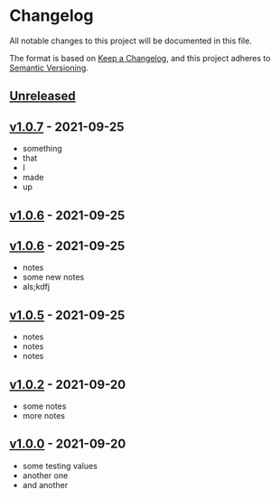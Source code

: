 # Changelog

All notable changes to this project will be documented in this file.

The format is based on [Keep a Changelog](https://keepachangelog.com/en/1.0.0/),
and this project adheres to [Semantic Versioning](https://semver.org/spec/v2.0.0.html).

## [Unreleased]

## [v1.0.7] - 2021-09-25

-   something
-   that
-   I
-   made
-   up

## [v1.0.6] - 2021-09-25

## [v1.0.6] - 2021-09-25

-   notes
-   some new notes
-   als;kdfj

## [v1.0.5] - 2021-09-25

-   notes
-   notes
-   notes

## [v1.0.2] - 2021-09-20

-   some notes
-   more notes

## [v1.0.0] - 2021-09-20

-   some testing values
-   another one
-   and another

[Unreleased]: https://github.com/BenDev9/deployment-testing/compare/v1.0.7...HEAD

[v1.0.7]: https://github.com/BenDev9/deployment-testing/compare/v1.0.6...v1.0.7

[v1.0.6]: https://github.com/BenDev9/deployment-testing/compare/v1.0.6...v1.0.6

[v1.0.6]: https://github.com/BenDev9/deployment-testing/compare/v1.0.5...v1.0.6

[v1.0.5]: https://github.com/BenDev9/deployment-testing/compare/v1.0.2...v1.0.5

[v1.0.2]: https://github.com/BenDev9/deployment-testing/compare/v1.0.0...v1.0.2

[v1.0.0]: https://github.com/BenDev9/deployment-testing/compare/0ec9b34460a9736139a2d742d7ee873bd5aa3db3...v1.0.0
